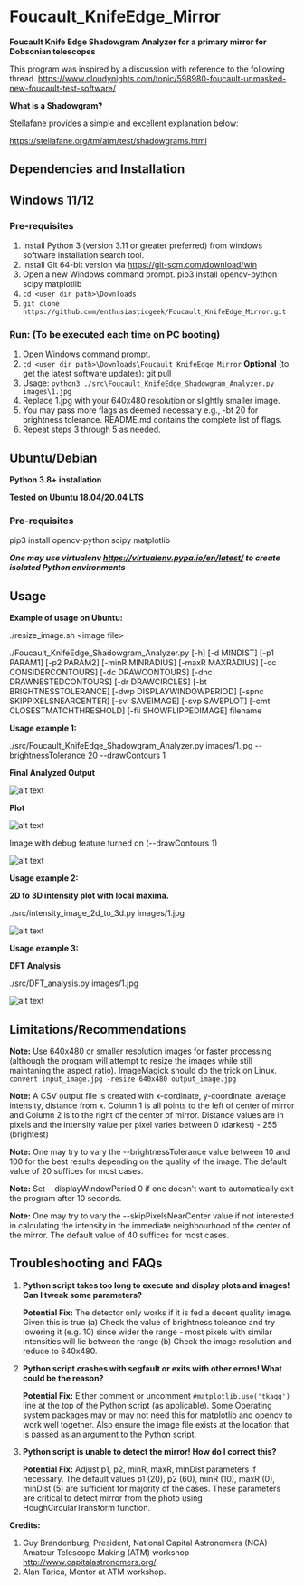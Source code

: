 # Foucault_KnifeEdge_Mirror

**Foucault Knife Edge Shadowgram Analyzer for a primary mirror for Dobsonian telescopes**

This program was inspired by a discussion with reference to the following thread. https://www.cloudynights.com/topic/598980-foucault-unmasked-new-foucault-test-software/

**What is a Shadowgram?**

Stellafane provides a simple and excellent explanation below:

https://stellafane.org/tm/atm/test/shadowgrams.html

## Dependencies and Installation

## Windows 11/12

### Pre-requisites 

1. Install Python 3 (version 3.11 or greater preferred) from windows software installation search tool.
2. Install Git 64-bit version via https://git-scm.com/download/win
3. Open a new Windows command prompt.
 pip3 install opencv-python scipy matplotlib
4. `cd <user dir path>\Downloads`
5. `git clone https://github.com/enthusiasticgeek/Foucault_KnifeEdge_Mirror.git`


### Run: (To be executed each time on PC booting)

1. Open Windows command prompt.
2. `cd <user dir path>\Downloads\Foucault_KnifeEdge_Mirror` 
**Optional** (to get the latest software updates): 
git pull
3. Usage: `python3 ./src\Foucault_KnifeEdge_Shadowgram_Analyzer.py images\1.jpg`
4. Replace 1.jpg with your 640x480 resolution or slightly smaller image.
5. You may pass more flags as deemed necessary e.g., -bt 20 for brightness tolerance. README.md contains the complete list of flags.
6. Repeat steps 3 through 5 as needed.

## Ubuntu/Debian 

**Python 3.8+ installation**

**Tested on Ubuntu 18.04/20.04 LTS**

### Pre-requisites

pip3 install opencv-python scipy matplotlib

***One may use virtualenv https://virtualenv.pypa.io/en/latest/ to create isolated Python environments***

## Usage

**Example of usage on Ubuntu:** 

./resize_image.sh \<image file\>

./Foucault_KnifeEdge_Shadowgram_Analyzer.py [-h] [-d MINDIST] [-p1 PARAM1] [-p2 PARAM2] [-minR MINRADIUS] [-maxR MAXRADIUS] [-cc CONSIDERCONTOURS] [-dc DRAWCONTOURS] [-dnc DRAWNESTEDCONTOURS]
                                                 [-dr DRAWCIRCLES] [-bt BRIGHTNESSTOLERANCE] [-dwp DISPLAYWINDOWPERIOD] [-spnc SKIPPIXELSNEARCENTER] [-svi SAVEIMAGE] [-svp SAVEPLOT]
                                                 [-cmt CLOSESTMATCHTHRESHOLD] [-fli SHOWFLIPPEDIMAGE]
                                                 filename

**Usage example 1:** 

./src/Foucault_KnifeEdge_Shadowgram_Analyzer.py images/1.jpg --brightnessTolerance 20 --drawContours 1

**Final Analyzed Output**

![alt text]( https://github.com/enthusiasticgeek/Foucault_KnifeEdge_Mirror/blob/main/images/saved_gray_image.png "example output")

**Plot**

![alt text]( https://github.com/enthusiasticgeek/Foucault_KnifeEdge_Mirror/blob/main/images/saved_plot.png "example output")

Image with debug feature turned on (--drawContours 1)

![alt text]( https://github.com/enthusiasticgeek/Foucault_KnifeEdge_Mirror/blob/main/images/saved_debugging_image.png "example output")

**Usage example 2:** 

**2D to 3D intensity plot with local maxima.**

./src/intensity_image_2d_to_3d.py images/1.jpg

![alt text]( https://github.com/enthusiasticgeek/Foucault_KnifeEdge_Mirror/blob/main/images/3d_intensity_plot1.png "example output")

**Usage example 3:** 

**DFT Analysis**

./src/DFT_analysis.py images/1.jpg

![alt text]( https://github.com/enthusiasticgeek/Foucault_KnifeEdge_Mirror/blob/main/images/DFT_analysis.png "example output")


## Limitations/Recommendations

**Note:** Use 640x480 or smaller resolution images for faster processing (although the program will attempt to resize the images while still maintaning the aspect ratio). ImageMagick should do the trick on Linux. `convert input_image.jpg -resize 640x480 output_image.jpg`

**Note:** A CSV output file is created with x-cordinate, y-coordinate, average intensity, distance from x. Column 1 is all points to the left of center of mirror and Column 2 is to the right of the center of mirror. Distance values are in pixels and the intensity value per pixel varies between 0 (darkest) - 255 (brightest)

**Note:** One may try to vary the --brightnessTolerance value between 10 and 100 for the best results depending on the quality of the image. The default value of 20 suffices for most cases. 

**Note:** Set --displayWindowPeriod 0 if one doesn't want to automatically exit the program after 10 seconds.

**Note:** One may try to vary the --skipPixelsNearCenter value if not interested in calculating the intensity in the immediate neighbourhood of the center of the mirror. The default value of 40 suffices for most cases.


## Troubleshooting and FAQs

1. **Python script takes too long to execute and display plots and images! Can I tweak some parameters?**

   **Potential Fix:** The detector only works if it is fed a decent quality image. Given this is true (a) Check the value of brightness toleance and try lowering it (e.g. 10) since wider the range - most pixels with similar intensities will lie between the range (b) Check the image resolution and reduce to 640x480.

2. **Python script crashes with segfault or exits with other errors! What could be the reason?**

   **Potential Fix:** Either comment or uncomment `#matplotlib.use('tkagg')` line at the top of the Python script (as applicable). Some Operating system packages may or may not need this for matplotlib and opencv to work well together. Also ensure the image file exists at the location that is passed as an argument to the Python script.

3. **Python script is unable to detect the mirror! How do I correct this?**

   **Potential Fix:** Adjust p1, p2, minR, maxR, minDist parameters if necessary. The default values p1 (20), p2 (60), minR (10), maxR (0), minDist (5) are sufficient for majority of the cases. These parameters are critical to detect mirror from the photo using HoughCircularTransform function. 

**Credits:**

1. Guy Brandenburg, President, National Capital Astronomers (NCA) Amateur Telescope Making (ATM) workshop <http://www.capitalastronomers.org/>.
2. Alan Tarica, Mentor at ATM workshop.
